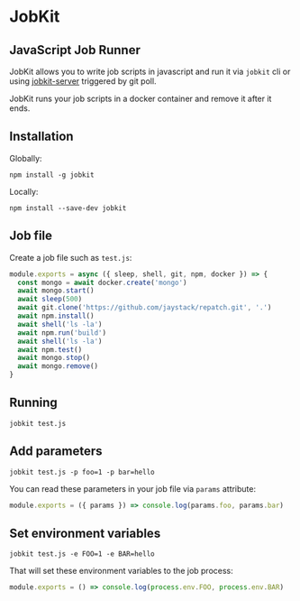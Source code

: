 # JobKit
JavaScript Job Runner
---

JobKit allows you to write job scripts in javascript and run it via `jobkit` cli or using [jobkit-server]() triggered by git poll.

JobKit runs your job scripts in a docker container and remove it after it ends.

## Installation

Globally:

```
npm install -g jobkit
```

Locally:

```
npm install --save-dev jobkit
```

## Job file

Create a job file such as `test.js`:

```javascript
module.exports = async ({ sleep, shell, git, npm, docker }) => {
  const mongo = await docker.create('mongo')
  await mongo.start()
  await sleep(500)
  await git.clone('https://github.com/jaystack/repatch.git', '.')
  await npm.install()
  await shell('ls -la')
  await npm.run('build')
  await shell('ls -la')
  await npm.test()
  await mongo.stop()
  await mongo.remove()
}

```

## Running

```
jobkit test.js
```

## Add parameters

```
jobkit test.js -p foo=1 -p bar=hello
```

You can read these parameters in your job file via `params` attribute:

```javascript
module.exports = ({ params }) => console.log(params.foo, params.bar)
```

## Set environment variables

```
jobkit test.js -e FOO=1 -e BAR=hello
```

That will set these environment variables to the job process:

```javascript
module.exports = () => console.log(process.env.FOO, process.env.BAR)
```